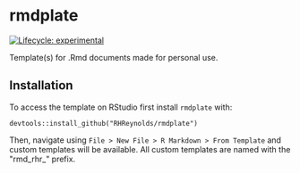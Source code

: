 # rmdplate

<!-- badges: start -->
[![Lifecycle: experimental](https://img.shields.io/badge/lifecycle-experimental-orange.svg)](https://www.tidyverse.org/lifecycle/#experimental)
<!-- badges: end -->

Template(s) for .Rmd documents made for personal use.

## Installation

To access the template on RStudio first install `rmdplate` with:

``` {.r}
devtools::install_github("RHReynolds/rmdplate")
```

Then, navigate using `File > New File > R Markdown > From Template` and custom templates will be available. All custom templates are named with the "rmd\_rhr\_" prefix. 
